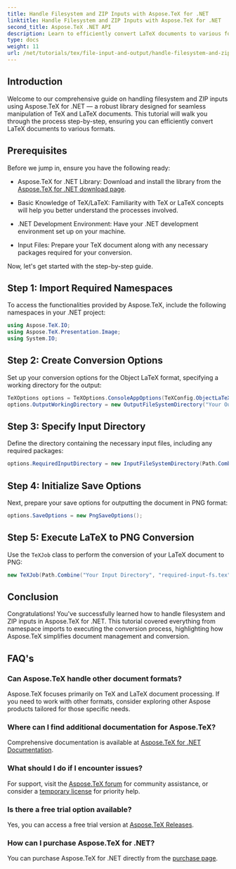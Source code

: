 ```yaml
---
title: Handle Filesystem and ZIP Inputs with Aspose.TeX for .NET
linktitle: Handle Filesystem and ZIP Inputs with Aspose.TeX for .NET
second_title: Aspose.TeX .NET API
description: Learn to efficiently convert LaTeX documents to various formats through easy-to-follow steps, including setting up conversion options, specifying input directories, and executing conversions. 
type: docs
weight: 11
url: /net/tutorials/tex/file-input-and-output/handle-filesystem-and-zip-inputs/
---
```

## Introduction

Welcome to our comprehensive guide on handling filesystem and ZIP inputs using Aspose.TeX for .NET — a robust library designed for seamless manipulation of TeX and LaTeX documents. This tutorial will walk you through the process step-by-step, ensuring you can efficiently convert LaTeX documents to various formats.

## Prerequisites

Before we jump in, ensure you have the following ready:

- Aspose.TeX for .NET Library: Download and install the library from the [Aspose.TeX for .NET download page](https://releases.aspose.com/tex/net/).
  
- Basic Knowledge of TeX/LaTeX: Familiarity with TeX or LaTeX concepts will help you better understand the processes involved.

- .NET Development Environment: Have your .NET development environment set up on your machine.

- Input Files: Prepare your TeX document along with any necessary packages required for your conversion.

Now, let's get started with the step-by-step guide.

## Step 1: Import Required Namespaces

To access the functionalities provided by Aspose.TeX, include the following namespaces in your .NET project:

```csharp
using Aspose.TeX.IO;
using Aspose.TeX.Presentation.Image;
using System.IO;
```

## Step 2: Create Conversion Options

Set up your conversion options for the Object LaTeX format, specifying a working directory for the output:

```csharp
TeXOptions options = TeXOptions.ConsoleAppOptions(TeXConfig.ObjectLaTeX);
options.OutputWorkingDirectory = new OutputFileSystemDirectory("Your Output Directory");
```

## Step 3: Specify Input Directory

Define the directory containing the necessary input files, including any required packages:

```csharp
options.RequiredInputDirectory = new InputFileSystemDirectory(Path.Combine("Your Input Directory", "packages"));
```

## Step 4: Initialize Save Options

Next, prepare your save options for outputting the document in PNG format:

```csharp
options.SaveOptions = new PngSaveOptions();
```

## Step 5: Execute LaTeX to PNG Conversion

Use the `TeXJob` class to perform the conversion of your LaTeX document to PNG:

```csharp
new TeXJob(Path.Combine("Your Input Directory", "required-input-fs.tex"), new ImageDevice(), options).Run();
```

## Conclusion

Congratulations! You've successfully learned how to handle filesystem and ZIP inputs in Aspose.TeX for .NET. This tutorial covered everything from namespace imports to executing the conversion process, highlighting how Aspose.TeX simplifies document management and conversion.

## FAQ's

### Can Aspose.TeX handle other document formats?

Aspose.TeX focuses primarily on TeX and LaTeX document processing. If you need to work with other formats, consider exploring other Aspose products tailored for those specific needs.

### Where can I find additional documentation for Aspose.TeX?

Comprehensive documentation is available at [Aspose.TeX for .NET Documentation](https://reference.aspose.com/tex/net/).

### What should I do if I encounter issues?

For support, visit the [Aspose.TeX forum](https://forum.aspose.com/c/tex/47) for community assistance, or consider a [temporary license](https://purchase.aspose.com/temporary-license/) for priority help.

### Is there a free trial option available?

Yes, you can access a free trial version at [Aspose.TeX Releases](https://releases.aspose.com/).

### How can I purchase Aspose.TeX for .NET?

You can purchase Aspose.TeX for .NET directly from the [purchase page](https://purchase.aspose.com/buy).

